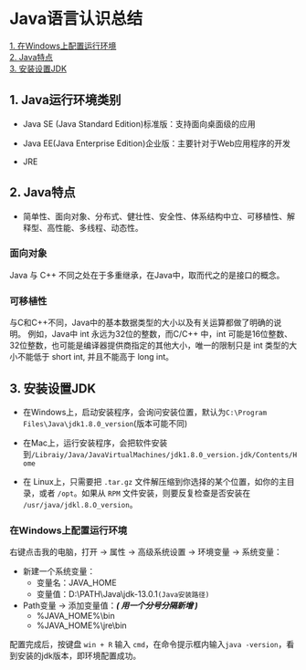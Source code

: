 # Java语言认识总结

[1. 在Windows上配置运行环境](###在Windows上配置运行环境)</br>
[2. Java特点](##Java特点)</br>
[3. 安装设置JDK](##安装设置JDK)

## 1. Java运行环境类别

+ Java SE (Java Standard Edition)标准版：支持面向桌面级的应用

+ Java EE(Java Enterprise Edition)企业版：主要针对于Web应用程序的开发

+ JRE

## 2. Java特点

+ 简单性、面向对象、分布式、健壮性、安全性、体系结构中立、可移植性、解释型、高性能、多线程、动态性。

### 面向对象

Java 与 C++ 不同之处在于多重继承，在Java中，取而代之的是接口的概念。

### 可移植性

与C和C++不同，Java中的基本数据类型的大小以及有关运算都做了明确的说明。
例如，Java中 int 永远为32位的整数，而C/C++ 中，int 可能是16位整数、32位整数，也可能是编译器提供商指定的其他大小，唯一的限制只是 int 类型的大小不能低于 short int, 并且不能高于 long int。

## 3. 安装设置JDK

+ 在Windows上，启动安装程序，会询问安装位置，默认为`C:\Program Files\Java\jdk1.8.0_version`(版本可能不同)

+ 在Mac上，运行安装程序，会把软件安装到`/Libraiy/Java/JavaVirtualMachines/jdk1.8.0_version.jdk/Contents/Home`

+ 在 Linux上，只需要把 `.tar.gz` 文件解压缩到你选择的某个位置，如你的主目录，或者
`/opt`。如果从 `RPM` 文件安装，则要反复检查是否安装在 `/usr/java/jdkl.8.O_version`。

### 在Windows上配置运行环境

右键点击我的电脑，打开 → 属性 → 高级系统设置 → 环境变量 → 系统变量：

+ 新建一个系统变量：
  + 变量名：JAVA_HOME</br>
  + 变量值：D:\PATH\Java\jdk-13.0.1`(Java安装路径)`</br>
+ Path变量 → 添加变量值：***( 用一个分号分隔新增 )***
  + %JAVA_HOME%\bin
  + %JAVA_HOME%\jre\bin

配置完成后，按键盘 `win + R` 输入 `cmd`，在命令提示框内输入`java -version`，看到安装的jdk版本，即环境配置成功。
